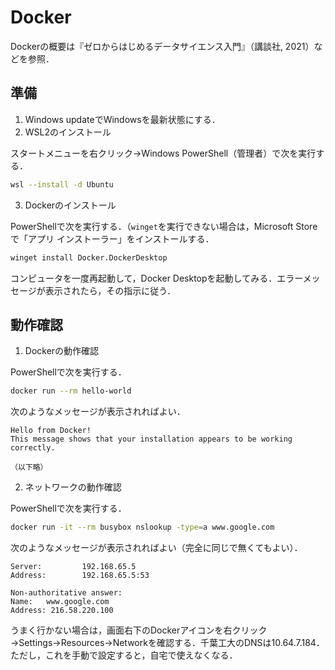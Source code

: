 # Docker

Dockerの概要は『ゼロからはじめるデータサイエンス入門』（講談社, 2021）などを参照．

## 準備

1. Windows updateでWindowsを最新状態にする．
1. WSL2のインストール

スタートメニューを右クリック→Windows PowerShell（管理者）で次を実行する．

```bash
wsl --install -d Ubuntu
```

3. Dockerのインストール

PowerShellで次を実行する．（`winget`を実行できない場合は，Microsoft Storeで「アプリ インストーラー」をインストールする．

```bash
winget install Docker.DockerDesktop
```

コンピュータを一度再起動して，Docker Desktopを起動してみる．エラーメッセージが表示されたら，その指示に従う．

## 動作確認

1. Dockerの動作確認

PowerShellで次を実行する．

```bash
docker run --rm hello-world
```

次のようなメッセージが表示されればよい．

```
Hello from Docker!
This message shows that your installation appears to be working correctly.

（以下略）
```

2. ネットワークの動作確認

PowerShellで次を実行する．

```bash
docker run -it --rm busybox nslookup -type=a www.google.com
```

次のようなメッセージが表示されればよい（完全に同じで無くてもよい）．

```
Server:         192.168.65.5
Address:        192.168.65.5:53

Non-authoritative answer:
Name:   www.google.com
Address: 216.58.220.100
```

うまく行かない場合は，画面右下のDockerアイコンを右クリック→Settings→Resources→Networkを確認する．千葉工大のDNSは10.64.7.184．ただし，これを手動で設定すると，自宅で使えなくなる．
